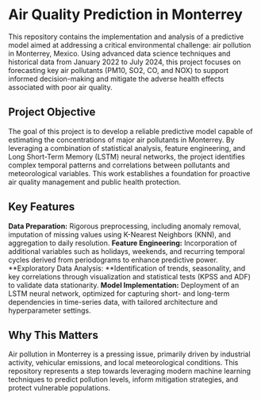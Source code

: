# Air Quality Prediction in Monterrey

This repository contains the implementation and analysis of a predictive model aimed at addressing a critical environmental challenge: air pollution in Monterrey, Mexico. Using advanced data science techniques and historical data from January 2022 to July 2024, this project focuses on forecasting key air pollutants (PM10, SO2, CO, and NOX) to support informed decision-making and mitigate the adverse health effects associated with poor air quality.

## Project Objective

The goal of this project is to develop a reliable predictive model capable of estimating the concentrations of major air pollutants in Monterrey. By leveraging a combination of statistical analysis, feature engineering, and Long Short-Term Memory (LSTM) neural networks, the project identifies complex temporal patterns and correlations between pollutants and meteorological variables. This work establishes a foundation for proactive air quality management and public health protection.

## Key Features

**Data Preparation:** Rigorous preprocessing, including anomaly removal, imputation of missing values using K-Nearest Neighbors (KNN), and aggregation to daily resolution.
**Feature Engineering:** Incorporation of additional variables such as holidays, weekends, and recurring temporal cycles derived from periodograms to enhance predictive power.
**Exploratory Data Analysis: **Identification of trends, seasonality, and key correlations through visualization and statistical tests (KPSS and ADF) to validate data stationarity.
**Model Implementation:** Deployment of an LSTM neural network, optimized for capturing short- and long-term dependencies in time-series data, with tailored architecture and hyperparameter settings.

## Why This Matters

Air pollution in Monterrey is a pressing issue, primarily driven by industrial activity, vehicular emissions, and local meteorological conditions. This repository represents a step towards leveraging modern machine learning techniques to predict pollution levels, inform mitigation strategies, and protect vulnerable populations.
